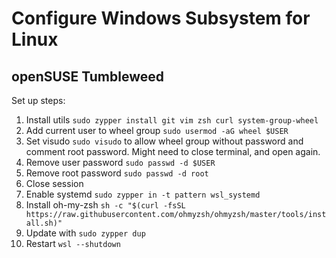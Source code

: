 # Configure Windows Subsystem for Linux
## openSUSE Tumbleweed

Set up steps:

1) Install utils `sudo zypper install git vim zsh curl system-group-wheel`
2) Add current user to wheel group `sudo usermod -aG wheel $USER`
3) Set visudo `sudo visudo` to allow wheel group without password and comment root password. Might need to close terminal, and open again.
4) Remove user password `sudo passwd -d $USER`
5) Remove root password `sudo passwd -d root`
6) Close session
7) Enable systemd `sudo zypper in -t pattern wsl_systemd`
8) Install oh-my-zsh `sh -c "$(curl -fsSL https://raw.githubusercontent.com/ohmyzsh/ohmyzsh/master/tools/install.sh)"`
9) Update with `sudo zypper dup`
10) Restart `wsl --shutdown`
